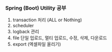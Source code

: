 <h3>Spring (Boot) Utility 공부</h3>

1. transaction 처리 (ALL or Nothing)
2. scheduler
3. logback 관리
4. file 단일 업로드, 멀티 업로드, 수정, 삭제, 다운로드
5. export (엑셀파일 올리기)

